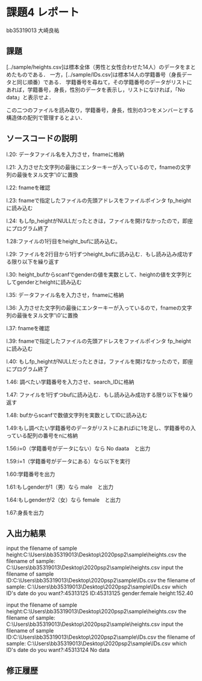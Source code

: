 # 課題4 レポート

bb35319013 大崎良祐

## 課題

[../sample/heights.csv]は標本全体（男性と女性合わせた14人）のデータをまとめたものである．
一方，[../sample/IDs.csv]は標本14人の学籍番号（身長データと同じ順番）である．
学籍番号を尋ねて，その学籍番号のデータがリストにあれば，学籍番号，身長，性別のデータを表示し，リストになければ，「No data」と表示せよ．

この二つのファイルを読み取り，学籍番号，身長，性別の3つをメンバーとする構造体の配列で管理するとよい．

## ソースコードの説明
l.20: データファイル名を入力させ，fnameに格納

l.21: 入力させた文字列の最後にエンターキーが入っているので，fnameの文字列の最後をヌル文字'\0'に置換

l.22: fnameを確認

l.23: fnameで指定したファイルの先頭アドレスをファイルポインタ fp_height に読み込む

l.24: もしfp_heightがNULLだったときは，ファイルを開けなかったので，即座にプログラム終了

1.28:ファイルの1行目をheight_bufに読み込む。

l.29: ファイルを2行目から1行ずつheight_bufに読み込む．もし読み込み成功する限り以下を繰り返す

l.30: height_bufからscanfでgenderの値を実数として、heightの値を文字列としてgenderとheightに読み込む

l.35: データファイル名を入力させ，fnameに格納

l.36: 入力させた文字列の最後にエンターキーが入っているので，fnameの文字列の最後をヌル文字'\0'に置換

l.37: fnameを確認

l.39: fnameで指定したファイルの先頭アドレスをファイルポインタ fp_height に読み込む

l.40: もしfp_heightがNULLだったときは，ファイルを開けなかったので，即座にプログラム終了

1.46: 調べたい学籍番号を入力させ、search_IDに格納

1.47: ファイルを1行ずつbufに読み込む．もし読み込み成功する限り以下を繰り返す

1.48:  bufからscanfで数値文字列を実数としてIDに読み込む

1.49:もし調べたい学籍番号のデータがリストにあればiに1を足し、学籍番号の入っている配列の番号をnに格納

1.56:i=0（学籍番号がデータにない）なら No daata　と出力

1.59:i=1（学籍番号がデータにある）なら以下を実行

1.60:学籍番号を出力

1.61:もしgenderが1（男）なら male　と出力

1.64:もしgenderが2（女）なら female　と出力

1.67:身長を出力

## 入出力結果

input the filename of sample height:C:\Users\bb35319013\Desktop\2020psp2\sample\heights.csv
the filename of sample: C:\Users\bb35319013\Desktop\2020psp2\sample\heights.csv
input the filename of sample ID:C:\Users\bb35319013\Desktop\2020psp2\sample\IDs.csv
the filename of sample: C:\Users\bb35319013\Desktop\2020psp2\sample\IDs.csv
which ID's date do you want?:45313125
ID:45313125
gender:female
height:152.40

input the filename of sample height:C:\Users\bb35319013\Desktop\2020psp2\sample\heights.csv
the filename of sample: C:\Users\bb35319013\Desktop\2020psp2\sample\heights.csv
input the filename of sample ID:C:\Users\bb35319013\Desktop\2020psp2\sample\IDs.csv
the filename of sample: C:\Users\bb35319013\Desktop\2020psp2\sample\IDs.csv
which ID's date do you want?:45313124
No data

## 修正履歴

